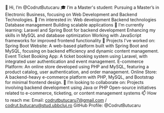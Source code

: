 👋 Hi, I’m @CodrutButucaru
🎓 I’m a Master's student:
Pursuing a Master’s in Electronic Business, focusing on Web Development and Backend Technologies.
👀 I’m interested in:
Web development
Backend technologies
Database management
Building scalable applications
🌱 I’m currently learning:
Laravel and Spring Boot for backend development
Enhancing my skills in MySQL and database optimization
Working with JavaScript frameworks for improved frontend functionality
💼 Projects I've worked on:
Spring Boot Website: A web-based platform built with Spring Boot and MySQL, focusing on backend efficiency and dynamic content management.
Event Ticket Booking App: A ticket booking system using Laravel, with integrated user authentication and event management.
E-commerce Platform: An online store developed using PHP and MySQL, featuring a product catalog, user authentication, and order management.
Online Store: A backend-heavy e-commerce platform with PHP, MySQL, and Bootstrap for minimal frontend design.
🤝 I’m looking to collaborate on:
Projects involving backend development using Java or PHP
Open-source initiatives related to e-commerce, ticketing, or content management systems
📫 How to reach me:
Email: codrutbutucaru7@gmail.com / codrut.butucaru@stud.ubbcluj.ro
GitHub Profile: @CodrutButucaru
